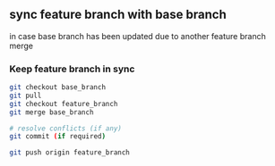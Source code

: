 ## sync feature branch with base branch
in case base branch has been updated due to another feature branch merge


### Keep feature branch in sync
```sh
git checkout base_branch
git pull
git checkout feature_branch
git merge base_branch

# resolve conflicts (if any)
git commit (if required)

git push origin feature_branch
```
